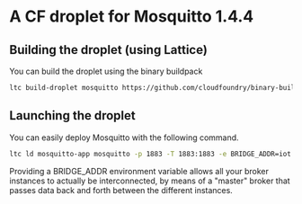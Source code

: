 # A CF droplet for Mosquitto 1.4.4


## Building the droplet (using Lattice)

You can build the droplet using the binary buildpack

```bash
ltc build-droplet mosquitto https://github.com/cloudfoundry/binary-buildpack.git
```

## Launching the droplet

You can easily deploy Mosquitto with the following command.

```bash
ltc ld mosquitto-app mosquitto -p 1883 -T 1883:1883 -e BRIDGE_ADDR=iot.eclipse.org
```

Providing a BRIDGE_ADDR environment variable allows all your broker instances to actually be interconnected, by means of a "master" broker that passes data back and forth between the different instances.